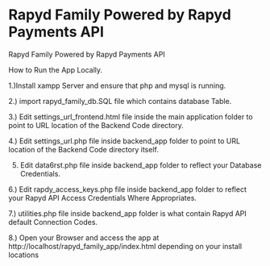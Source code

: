 # Rapyd Family Powered by Rapyd Payments API

 
 Rapyd Family Powered by Rapyd Payments API
 
How to Run the App Locally.

1.)Install xampp Server and ensure that php and mysql is running.


2.) import rapyd_family_db.SQL file which contains database Table.


3.) Edit settings_url_frontend.html file inside the main application folder to point to URL location of the Backend Code directory.


4.) Edit settings_url.php file inside backend_app folder to point to URL location of the Backend Code directory itself.


5. Edit data6rst.php file inside backend_app folder to reflect your Database Credentials.


6.) Edit rapdy_access_keys.php file inside backend_app folder to reflect your Rapyd API Access Credentials Where Appropriates.


7.) utilities.php file inside backend_app folder is what contain Rapyd API default Connection Codes.


8.) Open your Browser and access the app at http://localhost/rapyd_family_app/index.html  depending on your install locations
